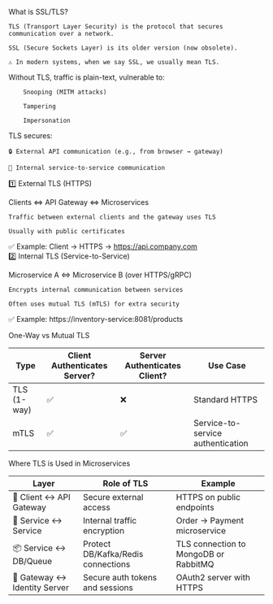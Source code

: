What is SSL/TLS?

    TLS (Transport Layer Security) is the protocol that secures communication over a network.

    SSL (Secure Sockets Layer) is its older version (now obsolete).

    ⚠️ In modern systems, when we say SSL, we usually mean TLS.


  Without TLS, traffic is plain-text, vulnerable to:

        Snooping (MITM attacks)

        Tampering

        Impersonation

TLS secures:

    🔒 External API communication (e.g., from browser → gateway)

    🔐 Internal service-to-service communication


1️⃣ External TLS (HTTPS)

Clients <=> API Gateway <=> Microservices

    Traffic between external clients and the gateway uses TLS

    Usually with public certificates

✅ Example: Client → HTTPS → https://api.company.com  
2️⃣ Internal TLS (Service-to-Service)

Microservice A <=> Microservice B (over HTTPS/gRPC)

    Encrypts internal communication between services

    Often uses mutual TLS (mTLS) for extra security

✅ Example: https://inventory-service:8081/products  

One-Way vs Mutual TLS

| Type        | Client Authenticates Server? | Server Authenticates Client? | Use Case                          |
| ----------- | ---------------------------- | ---------------------------- | --------------------------------- |
| TLS (1-way) | ✅                            | ❌                            | Standard HTTPS                    |
| mTLS        | ✅                            | ✅                            | Service-to-service authentication |


Where TLS is Used in Microservices

| Layer                        | Role of TLS                        | Example                               |
| ---------------------------- | ---------------------------------- | ------------------------------------- |
| 🧍 Client ↔ API Gateway      | Secure external access             | HTTPS on public endpoints             |
| 🔁 Service ↔ Service         | Internal traffic encryption        | Order → Payment microservice          |
| 📦 Service ↔ DB/Queue        | Protect DB/Kafka/Redis connections | TLS connection to MongoDB or RabbitMQ |
| 🚀 Gateway ↔ Identity Server | Secure auth tokens and sessions    | OAuth2 server with HTTPS              |

